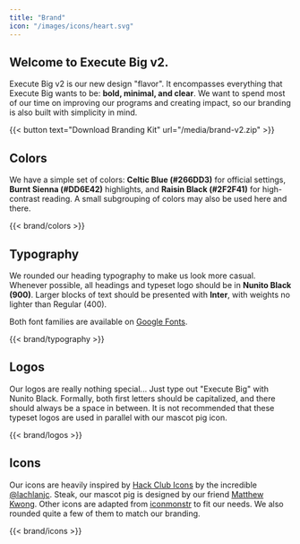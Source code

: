 ```yaml
---
title: "Brand"
icon: "/images/icons/heart.svg"
---
```


## Welcome to Execute Big v2.

Execute Big v2 is our new design "flavor". It encompasses everything that Execute Big wants to be: **bold, minimal, and clear**. We want to spend most of our time on improving our programs and creating impact, so our branding is also built with simplicity in mind.

{{< button text="Download Branding Kit" url="/media/brand-v2.zip" >}}

## Colors

We have a simple set of colors: **Celtic Blue (#266DD3)** for official settings, **Burnt Sienna (#DD6E42)** highlights, and **Raisin Black (#2F2F41)** for high-contrast reading. A small subgrouping of colors may also be used here and there.

{{< brand/colors >}}

## Typography

We rounded our heading typography to make us look more casual. Whenever possible, all headings and typeset logo should be in **Nunito Black (900)**. Larger blocks of text should be presented with **Inter**, with weights no lighter than Regular (400).

Both font families are available on [Google Fonts](https://fonts.google.com/?sidebar.open=true&selection.family=Inter:wght@400;500;600;700|Nunito:wght@900&query=nunito).

{{< brand/typography >}}

## Logos

Our logos are really nothing special... Just type out "Execute Big" with Nunito Black. Formally, both first letters should be capitalized, and there should always be a space in between. It is not recommended that these typeset logos are used in parallel with our mascot pig icon.

{{< brand/logos >}}

## Icons

Our icons are heavily inspired by [Hack Club Icons](https://icons.hackclub.com/) by the incredible [@lachlanjc](https://github.com/lachlanjc). Steak, our mascot pig is designed by our friend [Matthew Kwong](https://www.matthewkwong.com/). Other icons are adapted from [iconmonstr](https://iconmonstr.com/) to fit our needs. We also rounded quite a few of them to match our branding. 

{{< brand/icons >}}
